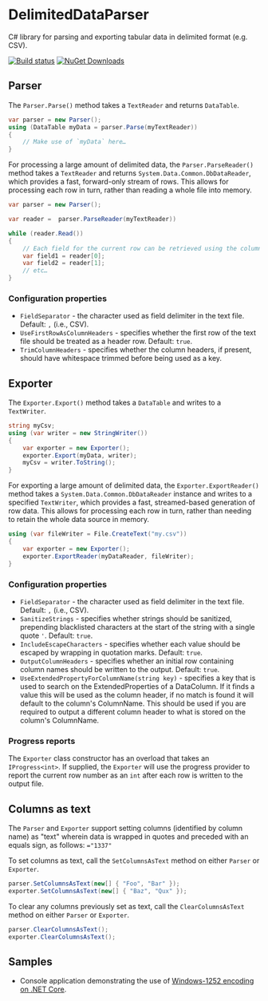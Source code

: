 # DelimitedDataParser

C# library for parsing and exporting tabular data in delimited format (e.g. CSV).

[![Build status](https://ci.appveyor.com/api/projects/status/133w3oawii8m2qap/branch/master?svg=true)](https://ci.appveyor.com/project/EnableSoftware/delimiteddataparser) [![NuGet Downloads](https://buildstats.info/nuget/DelimitedDataParser)](https://www.nuget.org/packages/DelimitedDataParser/)

## Parser

The `Parser.Parse()` method takes a `TextReader` and returns `DataTable`.

```c#
var parser = new Parser();
using (DataTable myData = parser.Parse(myTextReader))
{
	// Make use of `myData` here…
}
```

For processing a large amount of delimited data, the `Parser.ParseReader()` method takes a `TextReader` and returns `System.Data.Common.DbDataReader`, which provides a fast, forward-only stream of rows. This allows for processing each row in turn, rather than reading a whole file into memory.

```c#
var parser = new Parser();

var reader =  parser.ParseReader(myTextReader))

while (reader.Read())
{
	// Each field for the current row can be retrieved using the column index:
	var field1 = reader[0];
	var field2 = reader[1];
	// etc…
}
```

### Configuration properties

* `FieldSeparator` - the character used as field delimiter in the text file. Default: `,` (i.e., CSV).
* `UseFirstRowAsColumnHeaders` - specifies whether the first row of the text file should be treated as a header row. Default: `true`.
* `TrimColumnHeaders` - specifies whether the column headers, if present, should have whitespace trimmed before being used as a key.

## Exporter

The `Exporter.Export()` method takes a `DataTable` and writes to a `TextWriter`.

```c#
string myCsv;
using (var writer = new StringWriter())
{
	var exporter = new Exporter();
    exporter.Export(myData, writer);
    myCsv = writer.ToString();
}
```

For exporting a large amount of delimited data, the `Exporter.ExportReader()` method takes a `System.Data.Common.DbDataReader` instance and writes to a specified `TextWriter`, which provides a fast, streamed-based generation of row data. This allows for processing each row in turn, rather than needing to retain the whole data source in memory.

```c#
using (var fileWriter = File.CreateText("my.csv"))
{
    var exporter = new Exporter();
    exporter.ExportReader(myDataReader, fileWriter);
}
```

### Configuration properties

* `FieldSeparator` - the character used as field delimiter in the text file. Default: `,` (i.e., CSV).
* `SanitizeStrings` - specifies whether strings should be sanitized, prepending blacklisted characters at the start of the string with a single quote `'`. Default: `true`.
* `IncludeEscapeCharacters` - specifies whether each value should be escaped by wrapping in quotation marks. Default: `true`.
* `OutputColumnHeaders` - specifies whether an initial row containing column names should be written to the output. Default: `true`.
* `UseExtendedPropertyForColumnName(string key)` - specifies a key that is used to search on the ExtendedProperties of a DataColumn. If it finds a value this will be used as the column header, if no match is found it will default to the column's ColumnName. This should be used if you are required to output a different column header to what is stored on the column's ColumnName.

### Progress reports

The `Exporter` class constructor has an overload that takes an `IProgress<int>`. If supplied, the `Exporter` will use the progress provider to report the current row number as an `int` after each row is written to the output file.

## Columns as text

The `Parser` and `Exporter` support setting columns (identified by column name) as "text" wherein data is wrapped in quotes and preceded with an equals sign, as follows: `="1337"`

To set columns as text, call the `SetColumnsAsText` method on either `Parser` or `Exporter`.

```c#
parser.SetColumnsAsText(new[] { "Foo", "Bar" });
exporter.SetColumnsAsText(new[] { "Baz", "Qux" });
```

To clear any columns previously set as text, call the `ClearColumnsAsText` method on either `Parser` or `Exporter`.

```c#
parser.ClearColumnsAsText();
exporter.ClearColumnsAsText();
```

## Samples

- Console application demonstrating the use of [Windows-1252 encoding on .NET Core](https://github.com/EnableSoftware/DelimitedDataParser/tree/master/samples/NetCoreWindowsEncoding).
